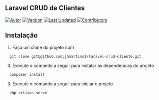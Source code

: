 ## Laravel CRUD de Clientes
[![Autor](https://img.shields.io/badge/Autor-João%20Heitor-blue?color=blue)](https://github.com/jhmartins1)
[![Version](https://img.shields.io/badge/Versão-1.0-green.svg)](https://github.com/jhmartins1/api-grau-de-risco)
[![Last Updated](https://img.shields.io/github/last-commit/jhmartins1/api-grau-de-risco.svg)](https://github.com/jhmartins1/api-grau-de-risco/commits/main)
[![Contributors](https://img.shields.io/github/contributors/jhmartins1/api-grau-de-risco.svg)](https://github.com/jhmartins1/api-grau-de-risco/graphs/contributors)

## Instalação
1. Faça um clone do projeto com

  ```sh-session
    git clone git@github.com:jhmartins1/laravel-crud-cliente.git
  ```
   
3. Execute o comando a seguir para instalar as dependencias do projeto

  ```sh-session
    composer install
  ```

3. Execute o comando a seguir para iniciar o projeto

  ```sh-session
    php artisan serve
  ```


